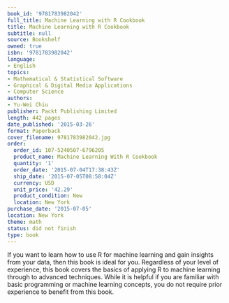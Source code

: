 ```yaml
---
book_id: '9781783982042'
full_title: Machine Learning with R Cookbook
title: Machine Learning with R Cookbook
subtitle: null
source: Bookshelf
owned: true
isbn: '9781783982042'
language:
- English
topics:
- Mathematical & Statistical Software
- Graphical & Digital Media Applications
- Computer Science
authors:
- Yu-Wei Chiu
publisher: Packt Publishing Limited
length: 442 pages
date_published: '2015-03-26'
format: Paperback
cover_filename: 9781783982042.jpg
order:
  order_id: 107-5240507-6796205
  product_name: Machine Learning With R Cookbook
  quantity: '1'
  order_date: '2015-07-04T17:38:43Z'
  ship_date: '2015-07-05T08:58:04Z'
  currency: USD
  unit_price: '42.29'
  product_condition: New
  location: New York
purchase_date: '2015-07-05'
location: New York
theme: math
status: did not finish
type: book
---
```

If you want to learn how to use R for machine learning and gain insights from your data, then this book is ideal for you. Regardless of your level of experience, this book covers the basics of applying R to machine learning through to advanced techniques. While it is helpful if you are familiar with basic programming or machine learning concepts, you do not require prior experience to benefit from this book.
